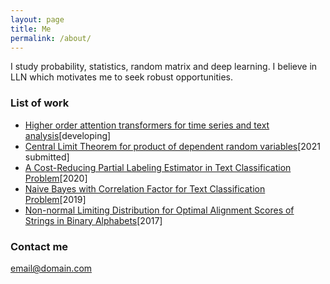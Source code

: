 ```yaml
---
layout: page
title: Me
permalink: /about/
---
```


I study probability, statistics, random matrix and deep learning. I believe in LLN which motivates me to seek robust opportunities.

### List of work

* [Higher order  attention transformers for time series and text analysis]()[developing]
* [Central Limit Theorem for product of dependent random variables](https://github.com/juntaoduan/product-CLT)[2021 submitted]
* [A Cost-Reducing Partial Labeling Estimator in Text Classification Problem](https://link.springer.com/chapter/10.1007/978-3-030-39442-4_37)[2020]
* [Naive Bayes with Correlation Factor for Text Classification Problem](https://ieeexplore.ieee.org/document/8999119)[2019]
* [Non-normal Limiting Distribution for Optimal Alignment Scores of Strings in Binary Alphabets](https://link.springer.com/article/10.1007/s10955-017-1835-6)[2017]


### Contact me

[email@domain.com](mailto:email@domain.com)
